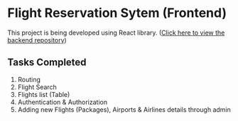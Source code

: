 # Flight Reservation Sytem (Frontend)

This project is being developed using React library.
([Click here to view the backend repository](https://github.com/CachingNik/CP2-FRS-Backend))

## Tasks Completed

1. Routing
2. Flight Search
3. Flights list (Table)
4. Authentication & Authorization
5. Adding new Flights (Packages), Airports & Airlines details through admin
